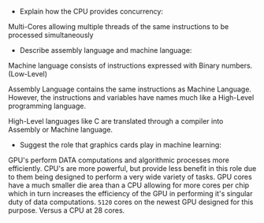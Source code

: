 * Explain how the CPU provides concurrency:

Multi-Cores allowing multiple threads of the same instructions to be processed simultaneously

* Describe assembly language and machine language:

Machine language consists of instructions expressed with Binary numbers. (Low-Level)

Assembly Language contains the same instructions as Machine Language. However, the instructions and variables have names much like a High-Level programming language. 

High-Level languages like C are translated through a compiler into Assembly or Machine language. 

* Suggest the role that graphics cards play in machine learning:

GPU's perform DATA computations and algorithmic processes more efficiently. CPU's are more powerful, but provide less benefit in this role due to them being designed to perform a very wide variety of tasks. GPU cores have a much smaller die area than a CPU allowing for more cores per chip which in turn increases the efficiency of the GPU in performing it's singular duty of data computations.
```5120``` cores on the newest GPU designed for this purpose. Versus a CPU at 28 cores.